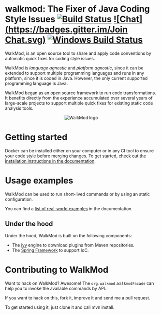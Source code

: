 walkmod: The Fixer of Java Coding Style Issues [![Build Status](https://travis-ci.org/walkmod/walkmod-core.svg?branch=master)](https://travis-ci.org/walkmod/walkmod-core) [![Chat](https://badges.gitter.im/Join Chat.svg)](https://gitter.im/{project-full-path}?utm_source=badge&utm_medium=badge&utm_campaign=pr-badge&utm_content=badge) [![Windows Build Status](https://ci.appveyor.com/api/projects/status/2q35s9gt9bqaw558/branch/dev?svg=true)](https://ci.appveyor.com/project/rpau/walkmod-core)
==============================================

WalkMod, is an open source tool to share and apply code conventions by automatic quick fixes for coding style issues. 

WalkMod is *language agnostic* and *platform agnostic*, since it can be extended to support multiple programming languages and runs in any platform, since it is coded in Java. However, the only current supported programming language is Java.

WalkMod began as an open source framework to run code transformations. It benefits directly from the experience
accumulated over several years of large-scale projects to support multiple quick fixes for existing static code analysis tools.

<p align="center">
  <img src="http://walkmod.com/public/docs/assets/img/demo/logo-mask.png" alt="WalkMod logo"/>
</p>

Getting started
===============
Docker can be installed either on your computer or in any CI tool to ensure your code style before merging changes. To get started, [check out the installation instructions in the documentation](https://docs.walkmod.com#installation).

Usage examples
==============

WalkMod can be used to run short-lived commands or by using an static configuration.

You can find a [list of real-world
examples](http://docs.walkmod.com#quickfixes) in the
documentation.

Under the hood
--------------

Under the hood, WalkMod is built on the following components:

* The [ivy](http://ant.apache.org/ivy/) engine to download plugins from Maven repositories.
* The [Spring Framework](http://spring.io/) to support IoC.


Contributing to WalkMod
=======================

Want to hack on WalkMod? Awesome! The `org.walkmod.WalkmodFacade` can help you to 
invoke the available commands by API.

If you want to hack on this, fork it, improve it and send me a pull request.

To get started using it, just clone it and call mvn install. 


